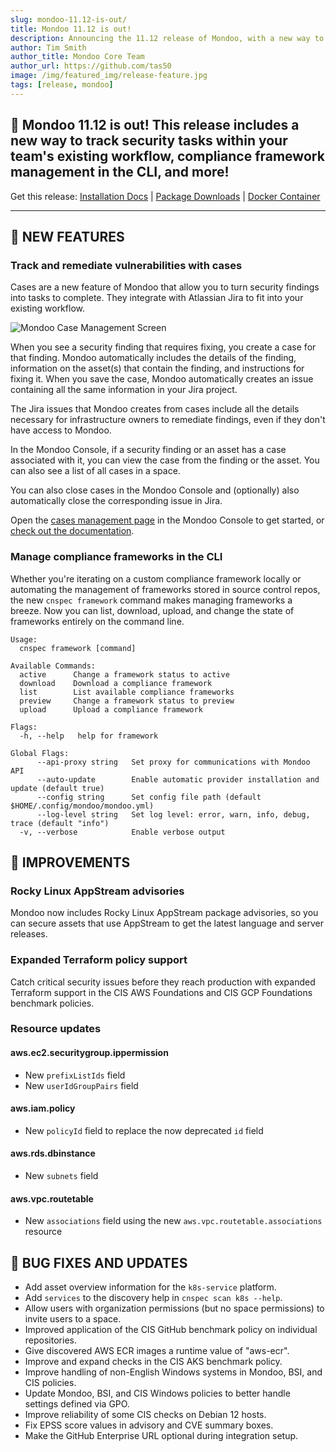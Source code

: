 ```yaml
---
slug: mondoo-11.12-is-out/
title: Mondoo 11.12 is out!
description: Announcing the 11.12 release of Mondoo, with a new way to track security tasks within your team's existing workflow, compliance framework management in the CLI, and more!
author: Tim Smith
author_title: Mondoo Core Team
author_url: https://github.com/tas50
image: /img/featured_img/release-feature.jpg
tags: [release, mondoo]
---
```


## 🥳 Mondoo 11.12 is out! This release includes a new way to track security tasks within your team's existing workflow, compliance framework management in the CLI, and more!

Get this release: [Installation Docs](https://mondoo.com/docs/cnspec/) | [Package Downloads](https://releases.mondoo.com/cnspec/) | [Docker Container](https://hub.docker.com/r/mondoo/cnspec)

---

## 🎉 NEW FEATURES

### Track and remediate vulnerabilities with cases

Cases are a new feature of Mondoo that allow you to turn security findings into tasks to complete. They integrate with Atlassian Jira to fit into your existing workflow.

![Mondoo Case Management Screen](/img/releases/2024-07-09-mondoo-11.12-is-out/screenshot_cases.png)

When you see a security finding that requires fixing, you create a case for that finding. Mondoo automatically includes the details of the finding, information on the asset(s) that contain the finding, and instructions for fixing it. When you save the case, Mondoo automatically creates an issue containing all the same information in your Jira project.

The Jira issues that Mondoo creates from cases include all the details necessary for infrastructure owners to remediate findings, even if they don't have access to Mondoo.

In the Mondoo Console, if a security finding or an asset has a case associated with it, you can view the case from the finding or the asset. You can also see a list of all cases in a space.

You can also close cases in the Mondoo Console and (optionally) also automatically close the corresponding issue in Jira.

Open the [cases management page](https://console.mondoo.com/space/cases) in the Mondoo Console to get started, or [check out the documentation](https://mondoo.com/docs/platform/maintain/jira/).

### Manage compliance frameworks in the CLI

Whether you're iterating on a custom compliance framework locally or automating the management of frameworks stored in source control repos, the new `cnspec framework` command makes managing frameworks a breeze. Now you can list, download, upload, and change the state of frameworks entirely on the command line.

```text
Usage:
  cnspec framework [command]

Available Commands:
  active      Change a framework status to active
  download    Download a compliance framework
  list        List available compliance frameworks
  preview     Change a framework status to preview
  upload      Upload a compliance framework

Flags:
  -h, --help   help for framework

Global Flags:
      --api-proxy string   Set proxy for communications with Mondoo API
      --auto-update        Enable automatic provider installation and update (default true)
      --config string      Set config file path (default $HOME/.config/mondoo/mondoo.yml)
      --log-level string   Set log level: error, warn, info, debug, trace (default "info")
  -v, --verbose            Enable verbose output
```

## 🧹 IMPROVEMENTS

### Rocky Linux AppStream advisories

Mondoo now includes Rocky Linux AppStream package advisories, so you can secure assets that use AppStream to get the latest language and server releases.

### Expanded Terraform policy support

Catch critical security issues before they reach production with expanded Terraform support in the CIS AWS Foundations and CIS GCP Foundations benchmark policies.

### Resource updates

#### aws.ec2.securitygroup.ippermission

- New `prefixListIds` field
- New `userIdGroupPairs` field

#### aws.iam.policy

- New `policyId` field to replace the now deprecated `id` field

#### aws.rds.dbinstance

- New `subnets` field

#### aws.vpc.routetable

- New `associations` field using the new `aws.vpc.routetable.associations` resource

## 🐛 BUG FIXES AND UPDATES

- Add asset overview information for the `k8s-service` platform.
- Add `services` to the discovery help in `cnspec scan k8s --help`.
- Allow users with organization permissions (but no space permissions) to invite users to a space.
- Improved application of the CIS GitHub benchmark policy on individual repositories.
- Give discovered AWS ECR images a runtime value of "aws-ecr".
- Improve and expand checks in the CIS AKS benchmark policy.
- Improve handling of non-English Windows systems in Mondoo, BSI, and CIS policies.
- Update Mondoo, BSI, and CIS Windows policies to better handle settings defined via GPO.
- Improve reliability of some CIS checks on Debian 12 hosts.
- Fix EPSS score values in advisory and CVE summary boxes.
- Make the GitHub Enterprise URL optional during integration setup.
